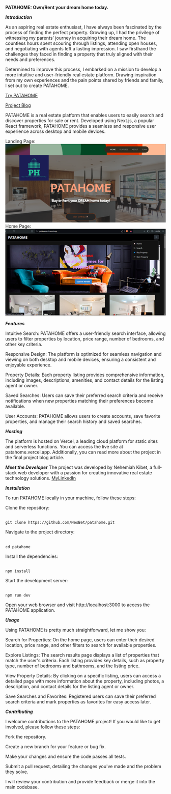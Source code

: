 **PATAHOME: Own/Rent your dream home today.**

***Introduction***

As an aspiring real estate enthusiast, I have always been fascinated by the process of finding the perfect property. Growing up, I had the privilege of witnessing my parents' journey in acquiring their dream home. The countless hours spent scouring through listings, attending open houses, and negotiating with agents left a lasting impression. I saw firsthand the challenges they faced in finding a property that truly aligned with their needs and preferences.

Determined to improve this process, I embarked on a mission to develop a more intuitive and user-friendly real estate platform. Drawing inspiration from my own experiences and the pain points shared by friends and family, I set out to create PATAHOME.

[Try PATAHOME](https://bit.ly/patahome)

[Project Blog](https://www.linkedin.com/posts/kibetse_patahome-redefining-real-estate-exploration-activity-7206624491026673664-wu0t?utm_source=share&utm_medium=member_desktop)

PATAHOME is a real estate platform that enables users to easily search and discover properties for sale or rent. Developed using Next.js, a popular React framework, PATAHOME provides a seamless and responsive user experience across desktop and mobile devices.

Landing Page:
![Landing Page Screenshot](./assets/images/LandingPage.png)
Home Page:
![HomePage Screenshot](./assets/images/HomePage.png)

***Features***

Intuitive Search: PATAHOME offers a user-friendly search interface, allowing users to filter properties by location, price range, number of bedrooms, and other key criteria.

Responsive Design: The platform is optimized for seamless navigation and viewing on both desktop and mobile devices, ensuring a consistent and enjoyable experience.

Property Details: Each property listing provides comprehensive information, including images, descriptions, amenities, and contact details for the listing agent or owner.

Saved Searches: Users can save their preferred search criteria and receive notifications when new properties matching their preferences become available.

User Accounts: PATAHOME allows users to create accounts, save favorite properties, and manage their search history and saved searches.

***Hosting***

The platform is hosted on Vercel, a leading cloud platform for static sites and serverless functions. You can access the live site at patahome.vercel.app. Additionally, you can read more about the project in the final project blog article.

***Meet the Developer***
The project was developed by Nehemiah Kibet, a full-stack web developer with a passion for creating innovative real estate technology solutions.
[MyLinkedIn](https://www.linkedin.com/in/kibetse/)

***Installation***

To run PATAHOME locally in your machine, follow these steps:

Clone the repository:
##
    git clone https://github.com/NesBet/patahome.git

Navigate to the project directory: 
##
    cd patahome

Install the dependencies: 
##
    npm install

Start the development server: 
##
    npm run dev

Open your web browser and visit http://localhost:3000 to access the PATAHOME application.

***Usage***

Using PATAHOME is pretty much straightforward, let me show you:

Search for Properties: On the home page, users can enter their desired location, price range, and other filters to search for available properties.

Explore Listings: The search results page displays a list of properties that match the user's criteria. Each listing provides key details, such as property type, number of bedrooms and bathrooms, and the listing price.

View Property Details: By clicking on a specific listing, users can access a detailed page with more information about the property, including photos, a description, and contact details for the listing agent or owner.

Save Searches and Favorites: Registered users can save their preferred search criteria and mark properties as favorites for easy access later.

***Contributing***

I welcome contributions to the PATAHOME project! If you would like to get involved, please follow these steps:

Fork the repository.

Create a new branch for your feature or bug fix.

Make your changes and ensure the code passes all tests.

Submit a pull request, detailing the changes you've made and the problem they solve.

I will review your contribution and provide feedback or merge it into the main codebase.
